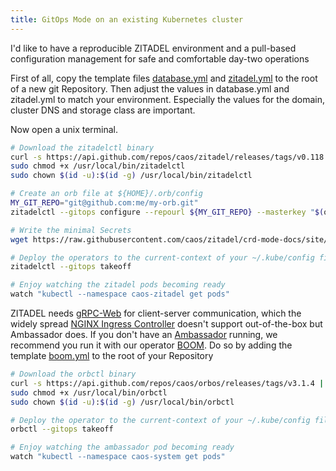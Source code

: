 ```yaml
---
title: GitOps Mode on an existing Kubernetes cluster
---
```


I'd like to have a reproducible ZITADEL environment and a pull-based configuration management for safe and comfortable day-two operations

First of all, copy the template files [database.yml](https://raw.githubusercontent.com/caos/zitadel/main/site/docs/start/templates/gitops/database.yml) and [zitadel.yml](https://raw.githubusercontent.com/caos/zitadel/main/site/docs/start/templates/gitops/zitadel.yml) to the root of a new git Repository. Then adjust the values in database.yml and zitadel.yml to match your environment. Especially the values for the domain, cluster DNS and storage class are important.  

Now open a unix terminal.

```bash
# Download the zitadelctl binary
curl -s https://api.github.com/repos/caos/zitadel/releases/tags/v0.118.2 | grep "browser_download_url.*zitadelctl-$(uname | awk '{print tolower($0)}')-amd64" | cut -d '"' -f 4 | sudo wget -i - -O /usr/local/bin/zitadelctl && sudo chmod +x /usr/local/bin/zitadelctl && sudo chown $(id -u):$(id -g) /usr/local/bin/zitadelctl
sudo chmod +x /usr/local/bin/zitadelctl
sudo chown $(id -u):$(id -g) /usr/local/bin/zitadelctl

# Create an orb file at ${HOME}/.orb/config
MY_GIT_REPO="git@github.com:me/my-orb.git"
zitadelctl --gitops configure --repourl ${MY_GIT_REPO} --masterkey "$(openssl rand -base64 21)"

# Write the minimal Secrets
wget https://raw.githubusercontent.com/caos/zitadel/crd-mode-docs/site/docs/start/templates/example_keys && zitadelctl --gitops writesecret zitadel.keys.existing --file ./example_keys

# Deploy the operators to the current-context of your ~/.kube/config file
zitadelctl --gitops takeoff

# Enjoy watching the zitadel pods becoming ready
watch "kubectl --namespace caos-zitadel get pods"
```

ZITADEL needs [gRPC-Web](https://grpc.io/docs/platforms/web/basics/) for client-server communication, which the widely spread [NGINX Ingress Controller](https://kubernetes.github.io/ingress-nginx/) doesn't support out-of-the-box but Ambassador does. If you don't have an [Ambassador](https://www.getambassador.io/) running, we recommend you run it with our operator [BOOM](https://github.com/caos/orbos/blob/v3.1.4/docs/boom/boom.md). Do so by adding the template [boom.yml](https://raw.githubusercontent.com/caos/zitadel/main/site/docs/start/templates/boom.yml) to the root of your Repository 

```bash
# Download the orbctl binary
curl -s https://api.github.com/repos/caos/orbos/releases/tags/v3.1.4 | grep "browser_download_url.*orbctl.$(uname).$(uname -m)" | cut -d '"' -f 4 | sudo wget -i - -O /usr/local/bin/orbctl
sudo chmod +x /usr/local/bin/orbctl
sudo chown $(id -u):$(id -g) /usr/local/bin/orbctl

# Deploy the operator to the current-context of your ~/.kube/config file
orbctl --gitops takeoff

# Enjoy watching the ambassador pod becoming ready
watch "kubectl --namespace caos-system get pods"
```

